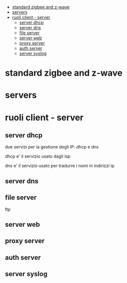 <!--toc:start-->

- [standard zigbee and z-wave](#standard-zigbee-and-z-wave)
- [servers](#servers)
- [ruoli client - server](#ruoli-client-server)
  - [server dhcp](#server-dhcp)
  - [server dns](#server-dns)
  - [file server](#file-server)
  - [server web](#server-web)
  - [proxy server](#proxy-server)
  - [auth server](#auth-server)
  - [server syslog](#server-syslog)
  <!--toc:end-->

# standard zigbee and z-wave

# servers

# ruoli client - server

## server dhcp

due servizi per la gestione degli IP: dhcp e dns

dhcp e' il servizio usato dagli isp

dns e' il servizio usato per tradurre i nomi in indirizzi ip

## server dns

## file server

ftp

## server web

## proxy server

## auth server

## server syslog
